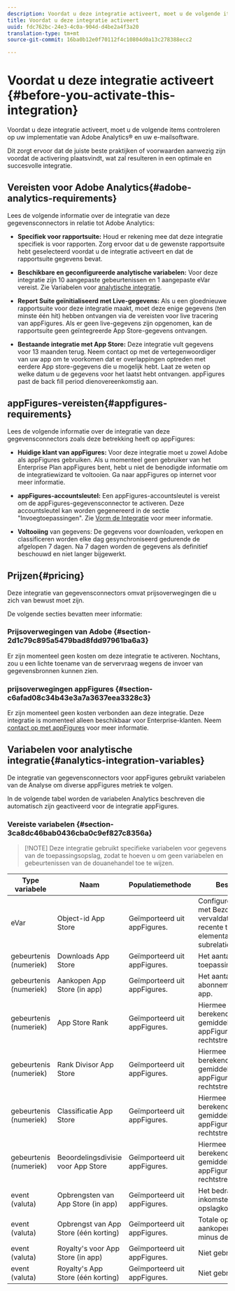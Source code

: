 ```yaml
---
description: Voordat u deze integratie activeert, moet u de volgende items controleren op uw implementatie van Adobe Analytics® en uw e-mailsoftware.
title: Voordat u deze integratie activeert
uuid: fdc762bc-24e3-4c0a-904d-d4be2a4f3a20
translation-type: tm+mt
source-git-commit: 16ba0b12e0f70112f4c10804d0a13c278388ecc2

---
```



# Voordat u deze integratie activeert {#before-you-activate-this-integration}

Voordat u deze integratie activeert, moet u de volgende items controleren op uw implementatie van Adobe Analytics® en uw e-mailsoftware.

Dit zorgt ervoor dat de juiste beste praktijken of voorwaarden aanwezig zijn voordat de activering plaatsvindt, wat zal resulteren in een optimale en succesvolle integratie.

## Vereisten voor Adobe Analytics{#adobe-analytics-requirements}

Lees de volgende informatie over de integratie van deze gegevensconnectors in relatie tot Adobe Analytics:

* **Specifiek voor rapportsuite:** Houd er rekening mee dat deze integratie specifiek is voor rapporten. Zorg ervoor dat u de gewenste rapportsuite hebt geselecteerd voordat u de integratie activeert en dat de rapportsuite gegevens bevat.
* **Beschikbare en geconfigureerde analytische variabelen:** Voor deze integratie zijn 10 aangepaste gebeurtenissen en 1 aangepaste eVar vereist. Zie Variabelen voor [analytische integratie](appfigures-before-activation.md#analytics-integration-variables).

* **Report Suite geïnitialiseerd met Live-gegevens:** Als u een gloednieuwe rapportsuite voor deze integratie maakt, moet deze enige gegevens (ten minste één hit) hebben ontvangen via de vereisten voor live tracering van appFigures. Als er geen live-gegevens zijn opgenomen, kan de rapportsuite geen geïntegreerde App Store-gegevens ontvangen.

* **Bestaande integratie met App Store:** Deze integratie vult gegevens voor 13 maanden terug. Neem contact op met de vertegenwoordiger van uw app om te voorkomen dat er overlappingen optreden met eerdere App store-gegevens die u mogelijk hebt. Laat ze weten op welke datum u de gegevens voor het laatst hebt ontvangen. appFigures past de back fill period dienovereenkomstig aan.

## appFigures-vereisten{#appfigures-requirements}

Lees de volgende informatie over de integratie van deze gegevensconnectors zoals deze betrekking heeft op appFigures:

* **Huidige klant van appFigures:** Voor deze integratie moet u zowel Adobe als appFigures gebruiken. Als u momenteel geen gebruiker van het Enterprise Plan appFigures bent, hebt u niet de benodigde informatie om de integratiewizard te voltooien. Ga naar appFigures op internet voor meer informatie.
* **appFigures-accountsleutel:** Een appFigures-accountsleutel is vereist om de appFigures-gegevensconnector te activeren. Deze accountsleutel kan worden gegenereerd in de sectie &quot;Invoegtoepassingen&quot;. Zie [Vorm de Integratie](../appfigures-overview/t-appfigures-integration.md) voor meer informatie.

* **Voltooiing** van gegevens: De gegevens voor downloaden, verkopen en classificeren worden elke dag gesynchroniseerd gedurende de afgelopen 7 dagen. Na 7 dagen worden de gegevens als definitief beschouwd en niet langer bijgewerkt.

## Prijzen{#pricing}

Deze integratie van gegevensconnectors omvat prijsoverwegingen die u zich van bewust moet zijn.

De volgende secties bevatten meer informatie:

### Prijsoverwegingen van Adobe {#section-2d1c79c895a5479bad8fdd97961ba6a3}

Er zijn momenteel geen kosten om deze integratie te activeren. Nochtans, zou u een lichte toename van de servervraag wegens de invoer van gegevensbronnen kunnen zien.

### prijsoverwegingen appFigures {#section-c6afad08c34b43e3a7a3637eea3328c3}

Er zijn momenteel geen kosten verbonden aan deze integratie. Deze integratie is momenteel alleen beschikbaar voor Enterprise-klanten. Neem [contact op met appFigures](https://appfigures.com/support/contact) voor meer informatie.

## Variabelen voor analytische integratie{#analytics-integration-variables}

De integratie van gegevensconnectors voor appFigures gebruikt variabelen van de Analyse om diverse appFigures metriek te volgen.

In de volgende tabel worden de variabelen Analytics beschreven die automatisch zijn geactiveerd voor de integratie appFigures.

### Vereiste variabelen {#section-3ca8dc46bab0436cba0c9ef827c8356a}

> [!NOTE] Deze integratie gebruikt specifieke variabelen voor gegevens van de toepassingsopslag, zodat te hoeven u om geen variabelen en gebeurtenissen van de douanehandel toe te wijzen.

| Type variabele | Naam | Populatiemethode | Beschrijving |
|---|---|---|---|
| eVar | Object-id App Store | Geïmporteerd uit appFigures. | Configureer deze eVar met Bezoek vervaldatum, Meest recente toewijzing en elementaire subrelaties. |
| gebeurtenis (numeriek) | Downloads App Store | Geïmporteerd uit appFigures. | Het aantal mobiele toepassingsdownloads. |
| gebeurtenis (numeriek) | Aankopen App Store (in app) | Geïmporteerd uit appFigures. | Het aantal aankopen en abonnementen in de app. |
| gebeurtenis (numeriek) | App Store Rank | Geïmporteerd uit appFigures. | Hiermee definieert u de berekende metrische gemiddelde appFigures. Niet rechtstreeks gebruikt. |
| gebeurtenis (numeriek) | Rank Divisor App Store | Geïmporteerd uit appFigures. | Hiermee definieert u de berekende metrische gemiddelde appFigures. Niet rechtstreeks gebruikt. |
| gebeurtenis (numeriek) | Classificatie App Store | Geïmporteerd uit appFigures. | Hiermee definieert u de berekende metrische gemiddelde appFigures. Niet rechtstreeks gebruikt. |
| gebeurtenis (numeriek) | Beoordelingsdivisie voor App Store | Geïmporteerd uit appFigures. | Hiermee definieert u de berekende metrische gemiddelde appFigures. Niet rechtstreeks gebruikt. |
| event (valuta) | Opbrengsten van App Store (in app) | Geïmporteerd uit appFigures. | Het bedrag van in-app inkomsten min de opslagkosten. |
| event (valuta) | Opbrengst van App Store (één korting) | Geïmporteerd uit appFigures. | Totale opbrengsten uit aankopen van apps minus de winkelkosten. |
| event (valuta) | Royalty&#39;s voor App Store (in app) | Geïmporteerd uit appFigures. | Niet gebruikt |
| event (valuta) | Royalty&#39;s App Store (één korting) | Geïmporteerd uit appFigures. | Niet gebruikt |
